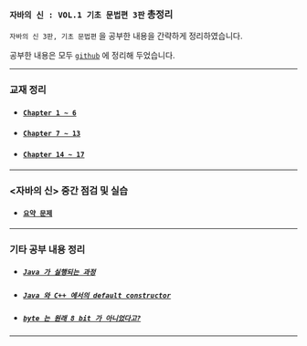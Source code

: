 
### `자바의 신 : VOL.1 기초 문법편 3판` 총정리

`자바의 신 3판, 기초 문법편` 을 공부한 내용을 간략하게 정리하였습니다.

공부한 내용은 모두 [`github`](https://github.com/jbw9964/God_of_java_practice) 에 정리해 두었습니다.

---

### 교재 정리

- #### [`Chapter 1 ~ 6`](https://velog.io/@jbw9964/GOJOverview1-6)
- #### [`Chapter 7 ~ 13`](https://velog.io/@jbw9964/GOJOverview7-13)
- #### [`Chapter 14 ~ 17`](https://velog.io/@jbw9964/GOJOverview14-17)

---

### <자바의 신> 중간 점검 및 실습

- #### [`요약 문제`](https://velog.io/@jbw9964/overviewproblems)

---

### 기타 공부 내용 정리

- ##### [`Java 가 실행되는 과정`](https://velog.io/@jbw9964/howdoesjavaworks)

- ##### [`Java 와 C++ 에서의 default constructor`](https://velog.io/@jbw9964/differenceofdefaultconstructorinjavaandcpp)

- ##### [`byte 는 원래 8 bit 가 아니었다고?`](https://velog.io/@jbw9964/GOJCH4summary)

---
